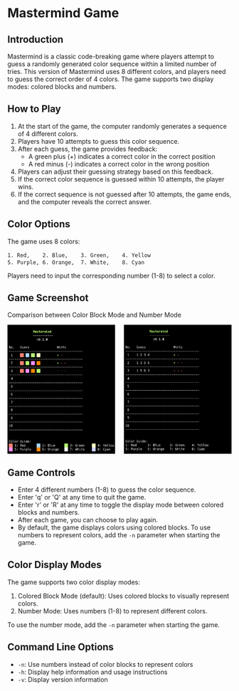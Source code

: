 # Mastermind Game

## Introduction

Mastermind is a classic code-breaking game where players attempt to guess a randomly generated color sequence within a limited number of tries. This version of Mastermind uses 8 different colors, and players need to guess the correct order of 4 colors. The game supports two display modes: colored blocks and numbers.

## How to Play

1. At the start of the game, the computer randomly generates a sequence of 4 different colors.
2. Players have 10 attempts to guess this color sequence.
3. After each guess, the game provides feedback:
   - A green plus (+) indicates a correct color in the correct position
   - A red minus (-) indicates a correct color in the wrong position
4. Players can adjust their guessing strategy based on this feedback.
5. If the correct color sequence is guessed within 10 attempts, the player wins.
6. If the correct sequence is not guessed after 10 attempts, the game ends, and the computer reveals the correct answer.

## Color Options

The game uses 8 colors: 
```
1. Red,    2. Blue,    3. Green,    4. Yellow
5. Purple, 6. Orange,  7. White,    8. Cyan
```
Players need to input the corresponding number (1-8) to select a color.

## Game Screenshot

Comparison between Color Block Mode and Number Mode
<div style="display: flex; justify-content: space-between;">
    <img src="./screenshot.png" width="48%" alt="色块模式截图">
    <img src="./screenshot_number.png" width="48%" alt="数字模式截图">
</div>

## Game Controls

- Enter 4 different numbers (1-8) to guess the color sequence.
- Enter 'q' or 'Q' at any time to quit the game.
- Enter 'r' or 'R' at any time to toggle the display mode between colored blocks and numbers.
- After each game, you can choose to play again.
- By default, the game displays colors using colored blocks. To use numbers to represent colors, add the `-n` parameter when starting the game.

## Color Display Modes

The game supports two color display modes:
1. Colored Block Mode (default): Uses colored blocks to visually represent colors.
2. Number Mode: Uses numbers (1-8) to represent different colors.

To use the number mode, add the `-n` parameter when starting the game.

## Command Line Options

- `-n`: Use numbers instead of color blocks to represent colors
- `-h`: Display help information and usage instructions
- `-v`: Display version information


